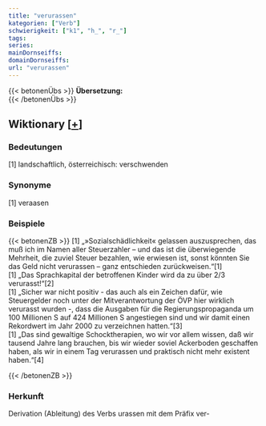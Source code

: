 ```yaml
---
title: "verurassen"
kategorien: ["Verb"]
schwierigkeit: ["k1", "h_", "r_"]
tags:
series:
mainDornseiffs:
domainDornseiffs:
url: "verurassen"
---
```


{{< betonenÜbs >}}
**Übersetzung:**  
{{< /betonenÜbs >}}

## Wiktionary [[+](https://de.wiktionary.org/wiki/verurassen)]

### Bedeutungen
[1] landschaftlich, österreichisch: verschwenden  

### Synonyme
[1] veraasen  

### Beispiele
{{< betonenZB >}}
[1] „»Sozialschädlichkeit« gelassen auszusprechen, das muß ich im Namen aller Steuerzahler – und das ist die überwiegende Mehrheit, die zuviel Steuer bezahlen, wie erwiesen ist, sonst könnten Sie das Geld nicht verurassen – ganz entschieden zurückweisen.“[1]  
[1] „Das Sprachkapital der betroffenen Kinder wird da zu über 2/3 verurasst!“[2]  
[1] „Sicher war nicht positiv - das auch als ein Zeichen dafür, wie Steuergelder noch unter der Mitverantwortung der ÖVP hier wirklich verurasst wurden -, dass die Ausgaben für die Regierungspropaganda um 100 Millionen S auf 424 Millionen S angestiegen sind und wir damit einen Rekordwert im Jahr 2000 zu verzeichnen hatten.“[3]  
[1] „Das sind gewaltige Schocktherapien, wo wir vor allem wissen, daß wir tausend Jahre lang brauchen, bis wir wieder soviel Ackerboden geschaffen haben, als wir in einem Tag verurassen und praktisch nicht mehr existent haben.“[4]  

{{< /betonenZB >}}
### Herkunft
Derivation (Ableitung) des Verbs urassen mit dem Präfix ver-  


